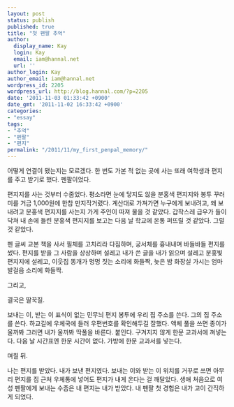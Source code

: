 ```yaml
---
layout: post
status: publish
published: true
title: "첫 펜팔 추억"
author:
  display_name: Kay
  login: Kay
  email: iam@hannal.net
  url: ''
author_login: Kay
author_email: iam@hannal.net
wordpress_id: 2205
wordpress_url: http://blog.hannal.com/?p=2205
date: '2011-11-03 01:33:42 +0900'
date_gmt: '2011-11-02 16:33:42 +0900'
categories:
- "essay"
tags:
- "추억"
- "펜팔"
- "편지"
permalink: "/2011/11/my_first_penpal_memory/"
---
```

<p>어떻게 연결이 됐는지는 모르겠다. 한 번도 가본 적 없는 곳에 사는 또래 여학생과 편지를 주고 받기로 했다. 펜팔이었다.</p>
<p>편지지를 사는 것부터 수줍었다. 평소라면 눈에 닿지도 않을 분홍색 편지지와 봉투 꾸러미를 거금 1,000원에 한참 만지작거렸다. 계산대로 가져가면 누구에게 보내려고, 왜 보내려고 분홍색 편지지를 사는지 가게 주인이 따져 물을 것 같았다. 갑작스레 급우가 들이닥쳐 내 손에 들린 분홍색 편지지를 보고는 다음 날 학교에 온통 퍼뜨릴 것 같았다. 그럴 것 같았다.</p>
<p>펜 글씨 교본 책을 사서 필체를 고치리라 다짐하며, 궁서체를 흉내내며 바들바들 편지를 썼다. 편지를 받을 그 사람을 상상하며 설레고 내가 쓴 글을 내가 읽으며 설레고 분홍빛 편지지에 설레고, 이웃집 똥개가 멍멍 짓는 소리에 화들짝, 늦은 밤 화장실 가시는 엄마 발걸음 소리에 화들짝.</p>
<p>그리고,</p>
<p>결국은 딸꾹질.</p>
<p>보내는 이, 받는 이 표식이 없는 민무늬 편지 봉투에 우리 집 주소를 쓴다. 그의 집 주소를 쓴다. 하교길에 우체국에 들러 우편번호를 확인해두길 잘했다. 액체 풀을 쓰면 종이가 울까봐 그러면 내가 울까봐 딱풀을 바른다. 붙인다. 구겨지지 않게 한문 교과서에 껴넣는다. 다음 날 시간표엔 한문 시간이 없다. 가방에 한문 교과서를 넣는다.</p>
<p>며칠 뒤.</p>
<p>나는 편지를 받았다. 내가 보낸 편지였다. 보내는 이와 받는 이 위치를 거꾸로 쓰면 아무리 편지를 집 근처 우체통에 넣어도 편지가 내게 온다는 걸 깨달았다. 생애 처음으로 여성 펜팔에게 보내는 수줍은 내 편지는 내가 받았다. 내 펜팔 첫 경험은 내가 고이 간직하게 되었다.</p>
<p>&nbsp;</p>
